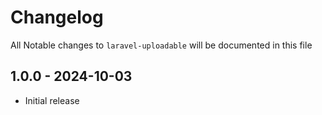 # Changelog

All Notable changes to `laravel-uploadable` will be documented in this file


## 1.0.0 - 2024-10-03

- Initial release
